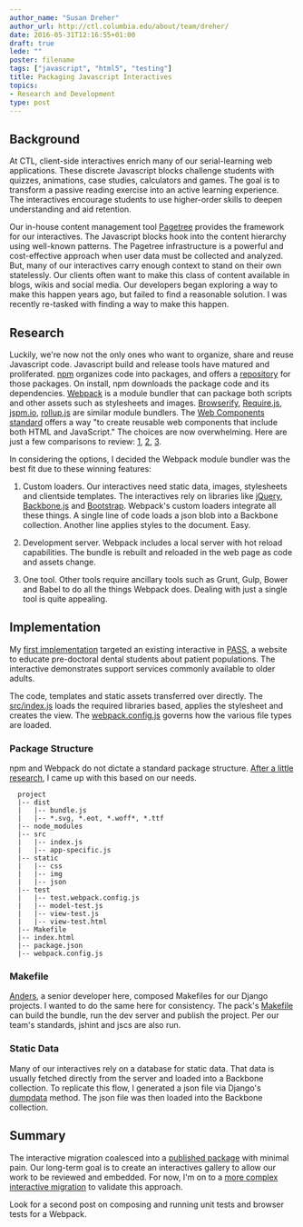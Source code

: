 ```yaml
---
author_name: "Susan Dreher"
author_url: http://ctl.columbia.edu/about/team/dreher/
date: 2016-05-31T12:16:55+01:00
draft: true
lede: ""
poster: filename
tags: ["javascript", "html5", "testing"]
title: Packaging Javascript Interactives 
topics:
- Research and Development
type: post
---
```


## Background
At CTL, client-side interactives enrich many of our serial-learning web applications. These discrete Javascript blocks challenge students with quizzes, animations, case studies, calculators and games. The goal is to transform a passive reading exercise into an active learning experience. The interactives encourage students to use higher-order skills to deepen understanding and aid retention.

Our in-house content management tool [Pagetree](https://github.com/ccnmtl/django-pagetree) provides the framework for our interactives. The Javascript blocks hook into the content hierarchy using well-known patterns. The Pagetree infrastructure is a powerful and cost-effective approach when user data must be collected and analyzed. But, many of our interactives carry enough context to stand on their own statelessly. Our clients often want to make this class of content available in blogs, wikis and social media. Our developers began exploring a way to make this happen years ago, but failed to find a reasonable solution. I was recently re-tasked with finding a way to make this happen.

## Research
Luckily, we're now not the only ones who want to organize, share and reuse Javascript code. Javascript build and release tools have matured and proliferated. [npm](https://npmjs.org) organizes code into packages, and offers a [repository](http://npmjs.org) for those packages. On install, npm downloads the package code and its dependencies. [Webpack](http://webpack.github.io/) is a module bundler that can package both scripts and other assets such as stylesheets and images. [Browserify](http://browserify.org/), [Require.js](http://requirejs.org/), [jspm.io](http://jspm.io/), [rollup.js](http://rollupjs.org/) are similar module bundlers. The [Web Components standard](http://webcomponents.org/presentations/web-components-the-future-is-here/) offers a way "to create reusable web components that include both HTML and JavaScript." The choices are now overwhelming. Here are just a few comparisons to review: [1](http://www.slant.co/topics/1089/compare/~webpack_vs_browserify_vs_requirejs), [2](https://webpack.github.io/docs/comparison.html), [3](https://medium.com/@housecor/browserify-vs-webpack-b3d7ca08a0a9#.142du03jv).

In considering the options, I decided the Webpack module bundler was the best fit due to these winning features:

1. Custom loaders. Our interactives need static data, images, stylesheets and clientside templates. The interactives rely on libraries like [jQuery](jquery.org), [Backbone.js](http://backbonejs.org/) and [Bootstrap](http://getbootstrap.com/). Webpack's custom loaders integrate all these things. A single line of code loads a json blob into a Backbone collection. Another line applies styles to the document. Easy.

2. Development server. Webpack includes a local server with hot reload capabilities. The bundle is rebuilt and reloaded in the web page as code and assets change.

3. One tool. Other tools require ancillary tools such as Grunt, Gulp, Bower and Babel to do all the things Webpack does. Dealing with just a single tool is quite appealing.

## Implementation
My [first implementation](https://github.com/ccnmtl/supportservices-pack) targeted an existing interactive in [PASS](http://pass.ccnmtl.columbia.edu), a website to educate pre-doctoral dental students about patient populations. The interactive demonstrates support services commonly available to older adults.

The code, templates and static assets transferred over directly. The [src/index.js](https://github.com/ccnmtl/supportservices-pack/blob/master/src/index.js) loads the required libraries based, applies the stylesheet and creates the view. The [webpack.config.js](https://github.com/ccnmtl/supportservices-pack/blob/master/webpack.config.js) governs how the various file types are loaded. 

### Package Structure
npm and Webpack do not dictate a standard package structure. [After a little research](http://stackoverflow.com/questions/5178334/folder-structure-for-a-node-js-project), I came up with this based on our needs.

```
  project  
  |-- dist  
  |   |-- bundle.js  
  |   |-- *.svg, *.eot, *.woff*, *.ttf  
  |-- node_modules  
  |-- src  
  |   |-- index.js  
  |   |-- app-specific.js  
  |-- static  
  |   |-- css  
  |   |-- img  
  |   |-- json  
  |-- test  
  |   |-- test.webpack.config.js  
  |   |-- model-test.js  
  |   |-- view-test.js  
  |   |-- view-test.html  
  |-- Makefile  
  |-- index.html  
  |-- package.json  
  |-- webpack.config.js  
```

### Makefile
[Anders](http://ctl.columbia.edu/about/team/pearson/), a senior developer here, composed Makefiles for our Django projects. I wanted to do the same here for consistency. The pack's [Makefile](https://github.com/ccnmtl/supportservices-pack/blob/master/Makefile) can build the bundle, run the dev server and publish the project. Per our team's standards, jshint and jscs are also run.

### Static Data
Many of our interactives rely on a database for static data. That data is usually fetched directly from the server and loaded into a Backbone collection. To replicate this flow, I generated a json file via Django's [dumpdata](https://docs.djangoproject.com/en/1.9/ref/django-admin/#dumpdata) method. The json file was then loaded into the Backbone collection.

## Summary
The interactive migration coalesced into a [published package](https://www.npmjs.com/package/supportservices-pack) with minimal pain. Our long-term goal is to create an interactives gallery to allow our work to be reviewed and embedded. For now, I'm on to a [more complex interactive migration](https://github.com/ccnmtl/dentalvisitactivity-pack) to validate this approach.

Look for a second post on composing and running unit tests and browser tests for a Webpack.
